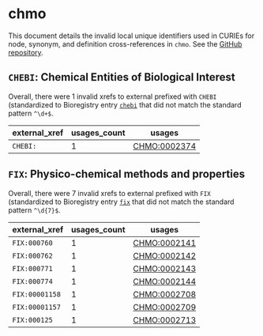 # chmo

This document details the invalid local unique identifiers used in CURIEs
for node, synonym, and definition cross-references in `chmo`. See the [GitHub repository](https://github.com/rsc-ontologies/rsc-cmo).


## `CHEBI`: Chemical Entities of Biological Interest

Overall, there were 1 invalid
xrefs to external prefixed with `CHEBI` (standardized to Bioregistry
entry [`chebi`]((https://bioregistry.io/chebi)) that
did not match the standard pattern `^\d+$`.

| external_xref   |   usages_count | usages                                              |
|-----------------|----------------|-----------------------------------------------------|
| `CHEBI:`        |              1 | [CHMO:0002374](https://bioregistry.io/CHMO:0002374) |

## `FIX`: Physico-chemical methods and properties

Overall, there were 7 invalid
xrefs to external prefixed with `FIX` (standardized to Bioregistry
entry [`fix`]((https://bioregistry.io/fix)) that
did not match the standard pattern `^\d{7}$`.

| external_xref   |   usages_count | usages                                              |
|-----------------|----------------|-----------------------------------------------------|
| `FIX:000760`    |              1 | [CHMO:0002141](https://bioregistry.io/CHMO:0002141) |
| `FIX:000762`    |              1 | [CHMO:0002142](https://bioregistry.io/CHMO:0002142) |
| `FIX:000771`    |              1 | [CHMO:0002143](https://bioregistry.io/CHMO:0002143) |
| `FIX:000774`    |              1 | [CHMO:0002144](https://bioregistry.io/CHMO:0002144) |
| `FIX:00001158`  |              1 | [CHMO:0002708](https://bioregistry.io/CHMO:0002708) |
| `FIX:00001157`  |              1 | [CHMO:0002709](https://bioregistry.io/CHMO:0002709) |
| `FIX:000125`    |              1 | [CHMO:0002713](https://bioregistry.io/CHMO:0002713) |

